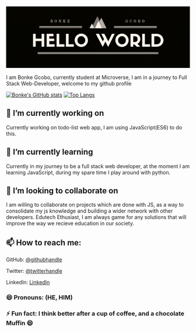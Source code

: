 ![screenshot](./Banner.png)

I am Bonke Gcobo, currently student at Microverse, I am in a journey to Full Stack Web-Developer, welcome to my github profile



[![Bonke's GitHub stats](https://github-readme-stats.vercel.app/api?username=BonkeGcobo&show_icons=true&theme=radical)](https://github.com/anuraghazra/github-readme-stats)
[![Top Langs](https://github-readme-stats.vercel.app/api/top-langs/?username=BonkeGcobo)](https://github.com/anuraghazra/github-readme-stats)







## 🔭  I’m currently working on 
Currently working on todo-list web app, I am using JavaScript(ES6) to do this.



## 🌱 I’m currently learning  
Currently in my journey to be a full stack web developer, at the moment I am learning JavaScript, during my spare time I play around with python.



## 👯 I’m looking to collaborate on 
I am willing to collaborate on projects which are done with JS, as a way to consolidate my js knowledge and building a wider network with other developers.
Edutech Ethusiast, I am always game for any solutions that will improve the way we recieve education in our society.


## 📫 How to reach me:
GitHub: [@githubhandle](https://github.com/BonkeGcobo)

Twitter: [@twitterhandle](https://twitter.com/bonke_gcobo)

LinkedIn: [LinkedIn](https://www.linkedin.com/in/bonke-gcobo-28a763125/)


### 😄 Pronouns: (HE, HIM)

### ⚡ Fun fact: I think better after a cup of coffee, and a chocolate Muffin 😄

